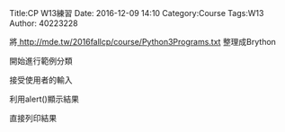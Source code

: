 Title:CP W13練習
Date: 2016-12-09 14:10
Category:Course
Tags:W13
Author: 40223228

將<a href=" http://mde.tw/2016fallcp/course/Python3Programs.txt"> http://mde.tw/2016fallcp/course/Python3Programs.txt 整理成Brython

<!-- 導入 Brython 標準程式庫 -->

<script type="text/javascript" 
    src="https://cdn.rawgit.com/brython-dev/brython/master/www/src/brython_dist.js">
</script>

<!-- 啟動 Brython -->

<script>
window.onload=function(){
brython(1);
}
</script>

<!-- 以下實際利用  Brython 畫圖 -->

<div id="container"></div>
<script type="text/python3">
from browser import document as doc
from browser import html
container = doc['container']
mystring =""
num = input("請輸入重複執行次數:")
#for i in range(1,11):
for i in range(1,int(num)+1):
    mystring +=str(i)+":hello mde"+html.BR()    
container<= mystring
</script>

開始進行範例分類

接受使用者的輸入

利用alert()顯示結果

直接列印結果